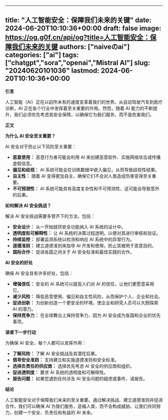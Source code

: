 
---
title: "人工智能安全：保障我们未来的关键"
date: 2024-06-20T10:10:36+00:00
draft: false
image: https://og.g0f.cn/api/og?title=人工智能安全：保障我们未来的关键
authors: ["naiveのai"]
categories: ["ai"]
tags: ["chatgpt","sora","openai","Mistral AI"]
slug: "20240620101036"
lastmod: 2024-06-20T10:10:36+00:00
---
**引言**

人工智能（AI）正在以前所未有的速度变革着我们的世界。从自动驾驶汽车到医疗诊断，AI 正在各个行业中发挥着至关重要的作用。然而，随着 AI 能力的不断提升，我们必须优先考虑其安全保障，以确保它为我们服务，而不是危害我们。

**正文**

**为什么 AI 安全至关重要？**

AI 安全对于防止以下风险至关重要：

- **恶意使用：** 恶意行为者可能会利用 AI 来创建恶意软件、实施网络攻击或传播虚假信息。
- **偏见和歧视：** AI 系统可能会在训练数据中嵌入偏见，从而导致歧视性结果。
- **自主性：** 随着 AI 变得更加自主，确保它们不会对人类造成伤害变得至关重要。
- **不可预测性：** AI 系统可能具有高度复杂性和不可预测性，这可能会导致意外的后果。

**如何解决 AI 安全挑战？**

解决 AI 安全挑战需要多管齐下的方法，包括：

- **安全设计：** 从一开始就将安全功能纳入 AI 系统的设计中。
- **透明度和可解释性：** 让 AI 系统的决策过程透明，以便对其进行审核和验证。
- **持续监控：** 部署监测系统以检测和响应 AI 系统中的异常行为。
- **道德准则：** 建立道德准则来指导 AI 开发和使用，防止其被用于恶意目的。
- **国际合作：** 促进各国之间关于 AI 安全标准和最佳实践的合作。

**AI 安全的好处**

确保 AI 安全具有许多好处，包括：

- **增强信任：** 安全的 AI 系统可以提高人们对 AI 的信任，让他们更愿意采用它。
- **减少风险：** 降低恶意使用、偏见和自主性风险，从而保护个人、企业和社会。
- **促进创新：** 为创新创造一个更安全的环境，使企业和研究人员可以大胆探索 AI 的潜力。
- **保持竞争力：** 在全球舞台上保持竞争力，因为 AI 安全成为各国和企业的优先事项。

**读者下一步行动**

为确保 AI 安全，每个人都可以发挥作用：

- **了解风险：** 了解 AI 安全挑战及其潜在后果。
- **倡导安全准则：** 支持建立和实施道德准则和安全标准。
- **选择负责任的供应商：** 选择优先考虑 AI 安全的供应商和组织。
- **促进透明度：** 要求 AI 系统的透明度和可解释性。
- **报告问题：** 如果您遇到任何涉及 AI 安全问题的疑虑或事件，请报告。

**结论**

人工智能安全对于保障我们未来的至关重要。通过解决挑战、建立道德准则并促进合作，我们可以确保 AI 为我们服务，造福人类，而不会构成威胁。让我们共同努力，创建一个安全、负责任和有益的 AI 未来。